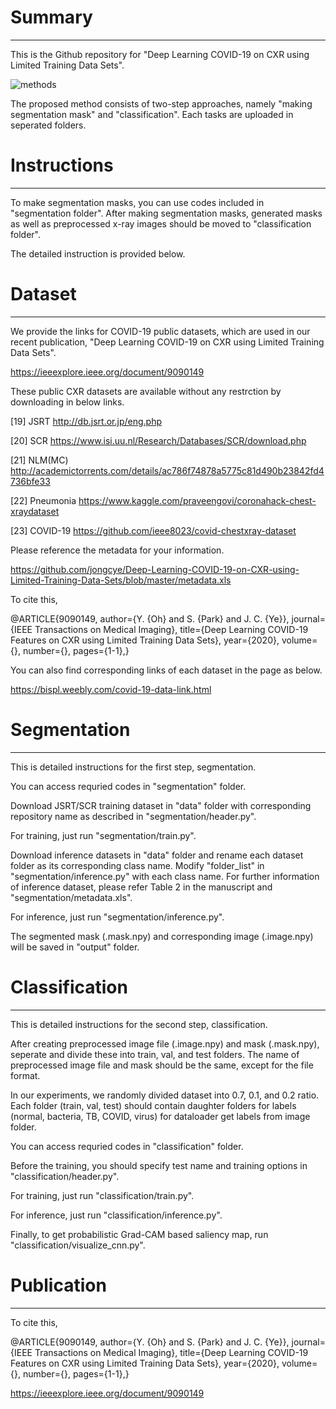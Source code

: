 # Summary
-------
This is the Github repository for "Deep Learning COVID-19 on CXR using Limited Training Data Sets".

![methods](https://user-images.githubusercontent.com/39784965/81655488-3d5de380-9471-11ea-8f4b-b18e5fda7d08.png)

The proposed method consists of two-step approaches, namely "making segmentation mask" and "classification".
Each tasks are uploaded in seperated folders.

# Instructions
-------
To make segmentation masks, you can use codes included in "segmentation folder".
After making segmentation masks, generated masks as well as preprocessed x-ray images should be moved to "classification folder".

The detailed instruction is provided below.

# Dataset
------
We provide the links for COVID-19 public datasets, which are used in our recent publication, "Deep Learning COVID-19 on CXR using Limited Training Data Sets".

https://ieeexplore.ieee.org/document/9090149

These public CXR datasets are available without any restrction by downloading in below links.​

[19] JSRT                http://db.jsrt.or.jp/eng.php

[20] SCR                 https://www.isi.uu.nl/Research/Databases/SCR/download.php

[21] NLM(MC)            http://academictorrents.com/details/ac786f74878a5775c81d490b23842fd4736bfe33

[22] Pneumonia          https://www.kaggle.com/praveengovi/coronahack-chest-xraydataset

[23] COVID-19           https://github.com/ieee8023/covid-chestxray-dataset


Please reference the metadata for your information.

https://github.com/jongcye/Deep-Learning-COVID-19-on-CXR-using-Limited-Training-Data-Sets/blob/master/metadata.xls


To cite this,
 
@ARTICLE{9090149, author={Y. {Oh} and S. {Park} and J. C. {Ye}}, journal={IEEE Transactions on Medical Imaging}, title={Deep Learning COVID-19 Features on CXR using Limited Training Data Sets}, year={2020}, volume={}, number={}, pages={1-1},}

You can also find corresponding links of each dataset in the page as below.

https://bispl.weebly.com/covid-19-data-link.html


# Segmentation
------
This is detailed instructions for the first step, segmentation.

You can access requried codes in "segmentation" folder.

Download JSRT/SCR training dataset in "data" folder with corresponding repository name as described in "segmentation/header.py".

For training, just run "segmentation/train.py".

Download inference datasets in "data" folder and rename each dataset folder as its corresponding class name. Modify "folder_list" in "segmentation/inference.py" with each class name. For further information of inference dataset, please refer Table 2 in the manuscript and "segmentation/metadata.xls".

For inference, just run "segmentation/inference.py".

The segmented mask (.mask.npy) and corresponding image (.image.npy) will be saved in "output" folder.


# Classification
------
This is detailed instructions for the second step, classification.

After creating preprocessed image file (.image.npy) and mask (.mask.npy), seperate and divide these into train, val, and test folders. The name of preprocessed image file and mask should be the same, except for the file format.

In our experiments, we randomly divided dataset into 0.7, 0.1, and 0.2 ratio.
Each folder (train, val, test) should contain daughter folders for labels (normal, bacteria, TB, COVID, virus) for dataloader get labels from image folder.

You can access requried codes in "classification" folder.

Before the training, you should specify test name and training options in "classification/header.py".

For training, just run "classification/train.py".

For inference, just run "classification/inference.py".

Finally, to get probabilistic Grad-CAM based saliency map, run "classification/visualize_cnn.py".

# Publication
-------
To cite this, 

@ARTICLE{9090149,
  author={Y. {Oh} and S. {Park} and J. C. {Ye}},
  journal={IEEE Transactions on Medical Imaging}, 
  title={Deep Learning COVID-19 Features on CXR using Limited Training Data Sets}, 
  year={2020},
  volume={},
  number={},
  pages={1-1},}
  
https://ieeexplore.ieee.org/document/9090149
